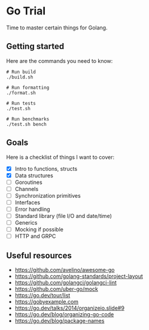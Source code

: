 # Go Trial

Time to master certain things for Golang.

## Getting started

Here are the commands you need to know:

```shell
# Run build
./build.sh

# Run formatting
./format.sh

# Run tests
./test.sh

# Run benchmarks
./test.sh bench
```

## Goals

Here is a checklist of things I want to cover:

- [x] Intro to functions, structs
- [x] Data structures
- [ ] Goroutines
- [ ] Channels
- [ ] Synchronization primitives
- [ ] Interfaces
- [ ] Error handling
- [ ] Standard library (file I/O and date/time)
- [ ] Generics
- [ ] Mocking if possible
- [ ] HTTP and GRPC

## Useful resources

- <https://github.com/avelino/awesome-go>
- <https://github.com/golang-standards/project-layout>
- <https://github.com/golangci/golangci-lint>
- <https://github.com/uber-go/mock>
- <https://go.dev/tour/list>
- <https://gobyexample.com>
- <https://go.dev/talks/2014/organizeio.slide#9>
- <https://go.dev/blog/organizing-go-code>
- <https://go.dev/blog/package-names>

